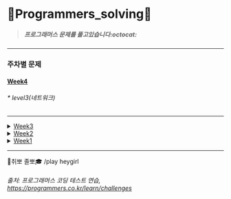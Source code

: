 # :seedling:Programmers_solving:seedling:

> ##### 프로그래머스 문제를 풀고있습니다:octocat:

***
### 주차별 문제

#### [Week4](https://github.com/yerin85/PS/tree/master/Week4)
###### * level3(네트워크) 

---
<details>
<summary><a href="https://github.com/yerin85/PS/tree/master/Week3">Week3</a></summary>
<div markdown="1">
<ul>
<li>level1(실패율) </li>
<li> level2(문자열압축, 방금그곡) </li> </ul>
</div>
</details>

<details>
<summary><a href="https://github.com/yerin85/PS/tree/master/Week2">Week2</a></summary>
<div markdown="1">
<ul>
<li>level1(크레인 인형뽑기) </li>
<li> level2(더 맵게) </li> </ul>
</div>
</details>

<details>
<summary><a href="https://github.com/yerin85/PS/tree/master/Week1">Week1</a></summary>
<div markdown="1"><ul>
<li>level1(다트게임)</li> 
<li>level2(다리를 지나는 트럭)</li>
 </ul></div>
</details>

---
:file_folder:취뽀 졸뽀:mortar_board: 
/play heygirl
###### 출처: 프로그래머스 코딩 테스트 연습, https://programmers.co.kr/learn/challenges
